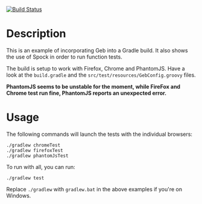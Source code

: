 [![Build Status](https://drone.io/github.com/geb/geb-example-gradle/status.png)](https://drone.io/github.com/geb/geb-example-gradle/latest)

# Description

This is an example of incorporating Geb into a Gradle build. It also shows the use of Spock in order to run function tests.

The build is setup to work with Firefox, Chrome and PhantomJS. Have a look at the `build.gradle` and the `src/test/resources/GebConfig.groovy` files.

**PhantomJS seems to be unstable for the moment, while FireFox and Chrome test run fine, PhantomJS reports an unexpected error.**

# Usage

The following commands will launch the tests with the individual browsers:
    
    ./gradlew chromeTest
    ./gradlew firefoxTest
    ./gradlew phantomJsTest

To run with all, you can run:

    ./gradlew test

Replace `./gradlew` with `gradlew.bat` in the above examples if you're on Windows.
